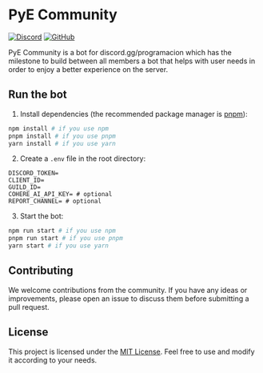 # PyE Community
    
[![Discord](https://img.shields.io/discord/768278151435386900?color=7289da&label=discord&logo=discord&logoColor=white)](https://discord.gg/programacion)
[![GitHub](https://img.shields.io/github/license/pye-community/pye-community-bot)](https://github.com/pye-community/pye-community-bot)

PyE Community is a bot for discord.gg/programacion which has the milestone to build between all members a bot that helps with user needs in order to enjoy a better experience on the server.

## Run the bot

1. Install dependencies (the recommended package manager is [pnpm](https://pnpm.js.org/)):

```bash
npm install # if you use npm
pnpm install # if you use pnpm
yarn install # if you use yarn
```

2. Create a `.env` file in the root directory:

```env
DISCORD_TOKEN=
CLIENT_ID=
GUILD_ID=
COHERE_AI_API_KEY= # optional
REPORT_CHANNEL= # optional
```

3. Start the bot:

```bash
npm run start # if you use npm
pnpm run start # if you use pnpm
yarn start # if you use yarn
```

## Contributing

We welcome contributions from the community. If you have any ideas or improvements, please open an issue to discuss them before submitting a pull request.

## License

This project is licensed under the [MIT License](https://choosealicense.com/licenses/mit/). Feel free to use and modify it according to your needs.
